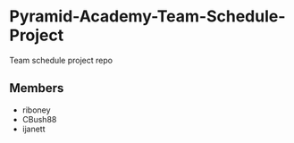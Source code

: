 # Pyramid-Academy-Team-Schedule-Project
Team schedule project repo

## Members
- riboney
- CBush88
- ijanett